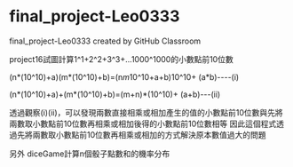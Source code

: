 # final_project-Leo0333
final_project-Leo0333 created by GitHub Classroom

project16試圖計算1^1+2^2+3^3+...1000^1000的小數點前10位數

(n*(10^10)+a)(m*(10^10)+b)=(n*m*10^10+a+b)10^10+ (a*b)----(i)

(n*(10^10)+a)+(m*(10^10)+b)=(m+n)*(10^10)+ (a+b)---(ii)

透過觀察(i)(ii)，可以發現兩數直接相乘或相加產生的值的小數點前10位數與先將兩數取小數點前10位數再相乘或相加後得的小數點前10位數相等
因此這個程式透過先將兩數取小數點前10位數再相乘或相加的方式解決原本數值過大的問題


另外 diceGame計算n個骰子點數和的機率分布

